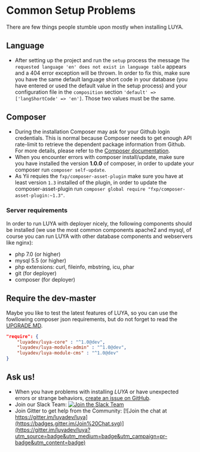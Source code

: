 # Common Setup Problems

There are few things people stumble upon mostly when installing LUYA.

## Language

+ After setting up the project and run the `setup` process the message `The requested language 'en' does not exist in language table` appears and a 404 error exception will be thrown. In order to fix this, make sure you have the same default language short code in your database (you have entered or used the default value in the setup process) and your configuration file in the `composition` section `'default' => ['langShortCode' => 'en']`. Those two values must be the same.

## Composer

+ During the installation Composer may ask for your Github login credentials. This is normal because Composer needs to get enough API rate-limit to retrieve the dependent package information from Github. For more details, please refer to the [Composer documentation](https://getcomposer.org/doc/articles/troubleshooting.md#api-rate-limit-and-oauth-tokens).
+ When you encounter errors with composer install/update, make sure you have installed the version **1.0.0** of composer, in order to update your composer run `composer self-update`.
+ As Yii requies the `fxp/composer-asset-plugin` make sure you have at least version `1.3` installed of the plugin, in order to update the composer-asset-plugin run `composer global require "fxp/composer-asset-plugin:~1.3"`.

### Server requirements

In order to run LUYA with deployer nicely, the following components should be installed (we use the most common components apache2 and mysql, of course you can run LUYA with other database components and webservers like nginx):

+ php 7.0 (or higher)
+ mysql 5.5 (or higher)
+ php extensions: curl, fileinfo, mbstring, icu, phar
+ git (for deployer)
+ composer (for deployer)

## Require the dev-master

Maybe you like to test the latest features of LUYA, so you can use the fowllowing composer json requirements, but do not forget to read the [UPGRADE.MD](https://github.com/luyadev/luya/blob/master/UPGRADE.md).

```json
"require": {
    "luyadev/luya-core" : "^1.0@dev",
    "luyadev/luya-module-admin" : "^1.0@dev",
    "luyadev/luya-module-cms" : "^1.0@dev"
}
```

## Ask us!

+ When you have problems with installing *LUYA* or have unexpected errors or strange behaviors, [create an issue on GitHub](https://github.com/luyadev/luya/issues).
+ Join our Slack Team: [![Join the Slack Team](https://img.shields.io/badge/Slack-luyadev-yellowgreen.svg)](https://slack.luya.io/)
+ Join Gitter to get help from the Community: [![Join the chat at https://gitter.im/luyadev/luya](https://badges.gitter.im/Join%20Chat.svg)](https://gitter.im/luyadev/luya?utm_source=badge&utm_medium=badge&utm_campaign=pr-badge&utm_content=badge)
